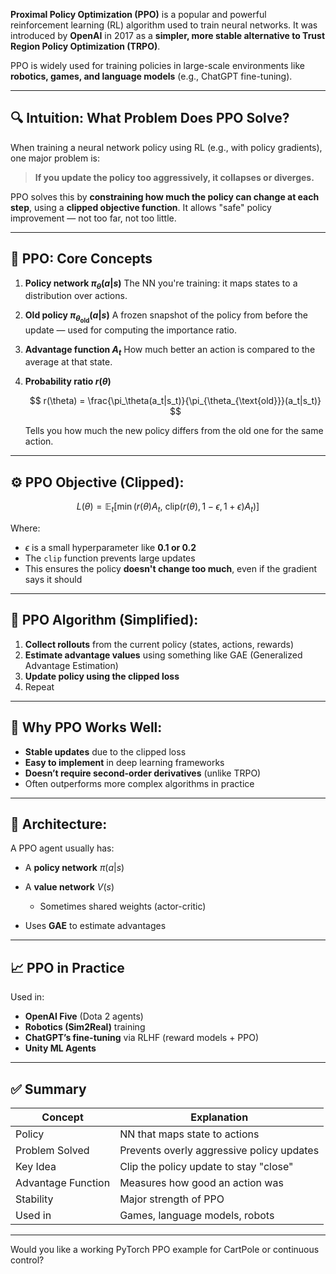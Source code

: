**Proximal Policy Optimization (PPO)** is a popular and powerful reinforcement learning (RL) algorithm used to train neural networks. It was introduced by **OpenAI** in 2017 as a **simpler, more stable alternative to Trust Region Policy Optimization (TRPO)**.

PPO is widely used for training policies in large-scale environments like **robotics, games, and language models** (e.g., ChatGPT fine-tuning).

---

## 🔍 Intuition: What Problem Does PPO Solve?

When training a neural network policy using RL (e.g., with policy gradients), one major problem is:

> **If you update the policy too aggressively, it collapses or diverges.**

PPO solves this by **constraining how much the policy can change at each step**, using a **clipped objective function**. It allows "safe" policy improvement — not too far, not too little.

---

## 🧠 PPO: Core Concepts

1. **Policy network $\pi_\theta(a|s)$**
   The NN you're training: it maps states to a distribution over actions.

2. **Old policy $\pi_{\theta_{\text{old}}}(a|s)$**
   A frozen snapshot of the policy from before the update — used for computing the importance ratio.

3. **Advantage function $A_t$**
   How much better an action is compared to the average at that state.

4. **Probability ratio $r(\theta)$**

   $$
   r(\theta) = \frac{\pi_\theta(a_t|s_t)}{\pi_{\theta_{\text{old}}}(a_t|s_t)}
   $$

   Tells you how much the new policy differs from the old one for the same action.

---

## ⚙️ PPO Objective (Clipped):

$$
L(\theta) = \mathbb{E}_t \left[ \min \left( r(\theta) A_t,\ \text{clip}(r(\theta), 1 - \epsilon, 1 + \epsilon) A_t \right) \right]
$$

Where:

* $\epsilon$ is a small hyperparameter like **0.1 or 0.2**
* The `clip` function prevents large updates
* This ensures the policy **doesn't change too much**, even if the gradient says it should

---

## 📌 PPO Algorithm (Simplified):

1. **Collect rollouts** from the current policy (states, actions, rewards)
2. **Estimate advantage values** using something like GAE (Generalized Advantage Estimation)
3. **Update policy using the clipped loss**
4. Repeat

---

## 🧪 Why PPO Works Well:

* **Stable updates** due to the clipped loss
* **Easy to implement** in deep learning frameworks
* **Doesn’t require second-order derivatives** (unlike TRPO)
* Often outperforms more complex algorithms in practice

---

## 🧱 Architecture:

A PPO agent usually has:

* A **policy network** $\pi(a|s)$
* A **value network** $V(s)$

  * Sometimes shared weights (actor-critic)
* Uses **GAE** to estimate advantages

---

## 📈 PPO in Practice

Used in:

* **OpenAI Five** (Dota 2 agents)
* **Robotics (Sim2Real)** training
* **ChatGPT’s fine-tuning** via RLHF (reward models + PPO)
* **Unity ML Agents**

---

## ✅ Summary

| Concept            | Explanation                               |
| ------------------ | ----------------------------------------- |
| Policy             | NN that maps state to actions             |
| Problem Solved     | Prevents overly aggressive policy updates |
| Key Idea           | Clip the policy update to stay "close"    |
| Advantage Function | Measures how good an action was           |
| Stability          | Major strength of PPO                     |
| Used in            | Games, language models, robots            |

---

Would you like a working PyTorch PPO example for CartPole or continuous control?


